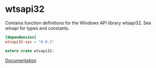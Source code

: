 # wtsapi32 #
Contains function definitions for the Windows API library wtsapi32. See winapi for types and constants.

```toml
[dependencies]
wtsapi32-sys = "0.0.1"
```

```rust
extern crate wtsapi32;
```

[Documentation](https://retep998.github.io/doc/winapi/wtsapi32/)
